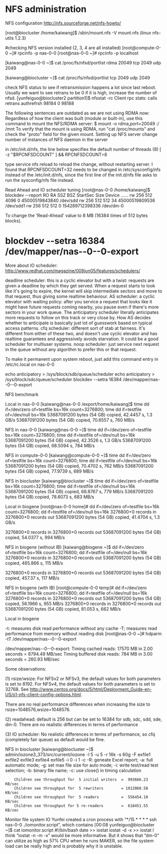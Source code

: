 # NFS administration

NFS configuration
http://nfs.sourceforge.net/nfs-howto/
 
[root@biocluster /home/kaiwang]$ /sbin/mount.nfs -V
mount.nfs (linux nfs-utils 1.2.3)

 
#checking NFS version installed (2, 3, 4 are all installed)
[root@compute-0-0 ~]# rpcinfo -p nas-0-0 
[root@nas-0-0 ~]# rpcinfo -p localhost
 
[kaiwang@nas-0-0 ~]$ cat /proc/fs/nfsd/portlist
rdma 20049
tcp 2049
udp 2049
 
[kaiwang@biocluster ~]$ cat /proc/fs/nfsd/portlist
tcp 2049
udp 2049

check NFS status to see if retransmission happens a lot since last reboot. Usually we want to see retrans to be 0 if it is high, increase the number of nfsd.
[yunfeiguo@biocluster2 partition1]$ nfsstat -rc
Client rpc stats:
calls      retrans    authrefrsh
98184      0          98188


The following sentences are outdated as we are not using RDMA now:
Regardless of how the client was built (module or built-in), use this command to mount the NFS/RDMA server:
$ mount -o rdma,port=20049 <IPoIB-server-name-or-address>:/<export> /mnt
To verify that the mount is using RDMA, run "cat /proc/mounts" and check the "proto" field for the given mount. 
Setting up NFS server
change number of instances of NFS daemon in the server

in /etc/init.d/nfs, the line below specifies the default number of threads (8)
        [ -z "$RPCNFSDCOUNT" ] && RPCNFSDCOUNT=8 
 
type service nfs reload to reload the change, without restarting server.
I found that RPCNFSDCOUNT=32 needs to be changed in /etc/sysconfig/nfs instead of the /etc/init.d/nfs, since the first line of the init.d/nfs file asks to run the sysconfig/nfs file instead.

Read Ahead and IO scheduler tuning
[root@nas-0-0 /home/kaiwang]$ blockdev --report
RO    RA   SSZ   BSZ   StartSec            Size   Device
…...
rw   256   512  4096          0  45000519843840   /dev/sdd
rw   256   512   512         34  45000519809536   /dev/sdd1
rw   256   512   512          0 154289712398336   /dev/dm-0

To change the 'Read-Ahead' value to 8 MB (16384 times of 512 bytes blocks).
# blockdev --setra 16384 /dev/mapper/nas--0--0-export

More about IO scheduler: http://www.redhat.com/magazine/008jun05/features/schedulers/

deadline scheduler: this is a cyclic elevator but with a twist: requests are given a deadline by which they get served. When a request starts to look like it's going to expire, the kernel will skip intermediate sectors and move to that request, thus giving some realtime behaviour.
AS scheduler: a cyclic elevator with waiting policy: after you service a request that looks like it might have future requests coming nearby, you pause even if there's more sectors in your work queue. The anticipatory scheduler literally anticipates more requests to follow on this track or very close by. How AS decides whether to anticipate is basically just lot of guesswork based on typical access patterns.
cfq scheduler: different sort of stab at fairness. It's different from either of these two, and doesn't use cyclic elevator and has realtime guarantees and aggressively avoids starvation. It could be a good scheduler for multiuser systems.
noop scheduler: just service next request in the queue without any algorithm to prefer this or that request.

To make it permanent upon system reboot, just add this command entry in /etc/rc.local on nas-0-0

echo anticipatory > /sys/block/sdb/queue/scheduler
echo anticipatory > /sys/block/sdc/queue/scheduler
blockdev --setra 16384 /dev/mapper/nas--0--0-export




NFS benchmark

Local in nas-0-0
[kaiwang@nas-0-0 /export/home/kaiwang]$ time dd if=/dev/zero of=testfile bs=16k count=3276800; time dd if=testfile of=/dev/null bs=16k
53687091200 bytes (54 GB) copied, 42.4457 s, 1.3 GB/s
53687091200 bytes (54 GB) copied, 70.6557 s, 760 MB/s

NFS in nas-0-0
[kaiwang@nas-0-0 ~]$ time dd if=/dev/zero of=testfile bs=16k count=3276800; time dd if=testfile of=/dev/null bs=16k
53687091200 bytes (54 GB) copied, 42.3526 s, 1.3 GB/s
53687091200 bytes (54 GB) copied, 68.5094 s, 784 MB/s

NFS in compute-0-0
[kaiwang@compute-0-0 ~]$ time dd if=/dev/zero of=testfile bs=16k count=3276800; time dd if=testfile of=/dev/null bs=16k
53687091200 bytes (54 GB) copied, 70.4702 s, 762 MB/s
53687091200 bytes (54 GB) copied, 77.9739 s, 689 MB/s

NFS in biocluster
[kaiwang@biocluster ~]$ time dd if=/dev/zero of=testfile bs=16k count=3276800; time dd if=testfile of=/dev/null bs=16k
53687091200 bytes (54 GB) copied, 68.8767 s, 779 MB/s
53687091200 bytes (54 GB) copied, 78.6073 s, 683 MB/s

Local in biogene
[root@nas-0-0 home]# dd if=/dev/zero of=testfile bs=16k count=3276800; dd if=testfile of=/dev/null bs=16k
3276800+0 records in
3276800+0 records out
53687091200 bytes (54 GB) copied, 41.4704 s, 1.3 GB/s

3276800+0 records in
3276800+0 records out
53687091200 bytes (54 GB) copied, 54.0377 s, 994 MB/s

NFS in biogene (without IB)
[kaiwang@biogene ~]$ dd if=/dev/zero of=testfile bs=16k count=3276800; dd if=testfile of=/dev/null bs=16k
3276800+0 records in
3276800+0 records out
53687091200 bytes (54 GB) copied, 465.866 s, 115 MB/s

3276800+0 records in
3276800+0 records out
53687091200 bytes (54 GB) copied, 457.37 s, 117 MB/s

NFS in biogene (with IB)
[root@compute-0-0 temp]# dd if=/dev/zero of=testfile bs=16k count=3276800; dd if=testfile of=/dev/null bs=16k
3276800+0 records in
3276800+0 records out
53687091200 bytes (54 GB) copied, 56.1966 s, 955 MB/s
3276800+0 records in
3276800+0 records out
53687091200 bytes (54 GB) copied, 81.053 s, 662 MB/s

Local in biogene

-t: measures disk read performance without any cache
-T; measures read performance from memory without reading disk
[root@nas-0-0 ~]# hdparm -tT /dev/mapper/nas--0--0-export 

/dev/mapper/nas--0--0-export:
 Timing cached reads:   17570 MB in  2.00 seconds = 8794.49 MB/sec
 Timing buffered disk reads: 784 MB in  3.00 seconds = 260.93 MB/sec




Some observations:

(1) rsize/wsize: For NFSv2 or NFSv3, the default values for both parameters is set to 8192. For NFSv4, the default values for both parameters is set to 32768. See http://www.centos.org/docs/5/html/Deployment_Guide-en-US/s1-nfs-client-config-options.html.

There are no real performance differences when increasing the size to rsize=1048576,wsize=1048576. 

(2) readahead: default is 256 but can be set to 16384 for sdb, sdc, sdd, sde, dm-0. There are no realistic differences in terms of performance

(3) IO scheduler: No realistic differences in terms of performance, so cfq (completely fair queue) as default would be fine.


NFS in biocluster
[kaiwang@biocluster ~]$ admin/iozone3_373/src/current/iozone -l 5 -u 5 -r 16k -s 60g -F exfile1 exfile2 exfile3 exfile4 exfile5 -i 0 -i 1 -c
-R: geneate Excel report; -a: full automatic mode; -g: set max file size for auto mode; -i: write test/read test selection; -b: binary file name; -c: use close() in timing calculation

        Children see throughput for  5 initial writers  =  993666.23 KB/sec
        Children see throughput for  5 rewriters        = 1012060.58 KB/sec
        Children see throughput for  5 readers          =  556454.10 KB/sec
        Children see throughput for 5 re-readers        =  618451.55 KB/sec




Monitor file system IO
Yunfei created a cron process with “*/15 * * * * ssh nas-0-0 ./iomonitor.script”, which contains
[00:08 yunfeiguo@biocluster ~]$ cat iomonitor.script
#!/bin/bash
date >> iostat
iostat -d -x >> iostat
I think “iostat -n -m -x” would be more informative. But it shows that “dm-0” can utilize as high as 57% CPU when he runs MAKER, so the file system load can be really high and is probably why it is unstable.


